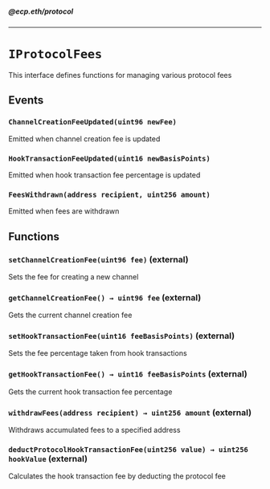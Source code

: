 ##### @ecp.eth/protocol

----

# `IProtocolFees`

This interface defines functions for managing various protocol fees







## Events

### `ChannelCreationFeeUpdated(uint96 newFee)`

Emitted when channel creation fee is updated




### `HookTransactionFeeUpdated(uint16 newBasisPoints)`

Emitted when hook transaction fee percentage is updated




### `FeesWithdrawn(address recipient, uint256 amount)`

Emitted when fees are withdrawn





## Functions

### `setChannelCreationFee(uint96 fee)` (external)

Sets the fee for creating a new channel




### `getChannelCreationFee() → uint96 fee` (external)

Gets the current channel creation fee




### `setHookTransactionFee(uint16 feeBasisPoints)` (external)

Sets the fee percentage taken from hook transactions




### `getHookTransactionFee() → uint16 feeBasisPoints` (external)

Gets the current hook transaction fee percentage




### `withdrawFees(address recipient) → uint256 amount` (external)

Withdraws accumulated fees to a specified address




### `deductProtocolHookTransactionFee(uint256 value) → uint256 hookValue` (external)

Calculates the hook transaction fee by deducting the protocol fee







